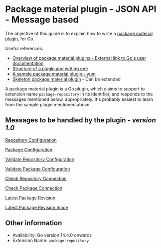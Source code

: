 # Package material plugin - JSON API - Message based

The objective of this guide is to explain how to write a [package material plugin](package_material_plugin_overview.md), for Go.

Useful references:
* [Overview of package material plugins - External link to Go's user documentation ](http://docs.go.cd/current/extension_points/package_repository_extension.html)
* [Structure of a plugin and writing one](../go_plugins_basics.md)
* [A sample package material plugin - yum](https://github.com/gocd/go-plugins/tree/master/yum-plugin)
* [Skeleton package material plugin](https://github.com/gocd/sample-plugins/tree/master/package-material) - Can be extended

A package material plugin is a Go plugin, which claims to support to extension name ```package-repository``` in its identifier, and responds to the messages mentioned below, appropriately. It's probably easiest to learn from the sample plugin mentioned above.

## Messages to be handled by the plugin - ***version 1.0***

[Repository Configuration](version_1_0/repository_configuration.md)

[Package Configuration](version_1_0/package_configuration.md)

[Validate Repository Configuration](version_1_0/validate_repository_configuration.md)

[Validate Package Configuration](version_1_0/validate_package_configuration.md)

[Check Repository Connection](version_1_0/check_repository_connection.md)

[Check Package Connection](version_1_0/check_package_connection.md)

[Latest Package Revision](version_1_0/latest_revision.md)

[Latest Package Revision Since](version_1_0/latest_revision_since.md)

## Other information

* Availability: Go version 14.4.0 onwards
* Extension Name: ```package-repository```

